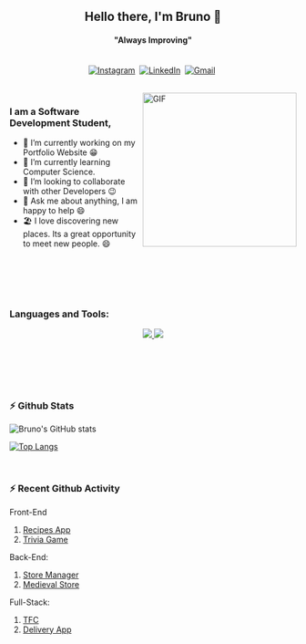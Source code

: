 <p>
  <h2 align="center"><b>Hello there, I'm Bruno 👋</b></h2>
</p>

<p>
  <h4 align="center"><b>"Always Improving"</b></h4>
</p>

<p align="center">
<br>
<a href="https://www.instagram.com/brunombastos/"><img src="https://img.shields.io/badge/instagram-%23E4405F.svg?&style=for-the-badge&logo=instagram&logoColor=white" alt="Instagram" /></a>&nbsp;
<a href="https://www.linkedin.com/in/bruno-monteiro-bastos/"><img src="https://img.shields.io/badge/linkedin-%230077B5.svg?&style=for-the-badge&logo=linkedin&logoColor=white" alt="LinkedIn" /></a>&nbsp;
<a href="mailto:brunomourabastos@gmail.com?subject=Hello%20Bruno"><img src="https://img.shields.io/badge/gmail-%23D14836.svg?&style=for-the-badge&logo=gmail&logoColor=white" alt="Gmail"/></a>&nbsp;
<!--<a href="https://kkvanonymous.github.io/"><img alt="Website" src="https://img.shields.io/website?style=for-the-badge&up_message=portfolio&url=https%3A%2F%2Fkkvanonymous.github.io%2F"></a>-->
</p>

<br>

<img align="right" height="270px" alt="GIF" src="https://i.pinimg.com/originals/e4/26/70/e426702edf874b181aced1e2fa5c6cde.gif" />

### I am a Software Development Student, 
- 🔭 I’m currently working on my Portfolio Website :grin:
- 🌱 I’m currently learning Computer Science.
- 👯 I’m looking to collaborate with other Developers :wink:
- 💬 Ask me about anything, I am happy to help :smile:
- 🏖️ I love discovering new places. Its a great opportunity to meet new people. :smile:

<br>
<br>
<br>

<br>
<p align="center">
  <h3><strong>Languages and Tools:</strong></h3> 
</p>
<p align="center">
  <a href="https://skillicons.dev">
    <img src="https://skillicons.dev/icons?i=vscode,eclipse,git,github,css,html,js,jest,react,redux,bootstrap,docker,ts,py" />
    <img src="https://skillicons.dev/icons?i=java,php,laravel,mysql,mongodb,nodejs" />
  </a>
</p>


<br>
<br>
<br>
<br>


### :zap: Github Stats

![Bruno's GitHub stats](https://github-readme-stats.vercel.app/api?username=brunomourabastos&show_icons=true&theme=nord&)

[![Top Langs](https://github-readme-stats.vercel.app/api/top-langs/?username=brunomourabastos&layout=compact&theme=nord)](https://github.com/brunomourabastos/github-readme-stats)

<br>

### :zap: Recent Github Activity
  
<!--START_SECTION:activity-->
Front-End
1. <a href="https://github.com/brunomourabastos/app-de-receitas">Recipes App</a>
2. <a href="https://github.com/brunomourabastos/trivia-game">Trivia Game</a>

Back-End:
1. <a href="https://github.com/brunomourabastos/store-manager">Store Manager</a>
2. <a href="https://github.com/brunomourabastos/medieval-store">Medieval Store</a>
<!--END_SECTION:activity-->

Full-Stack:
1. <a href="https://github.com/brunomourabastos/Project-TFC">TFC</a>
2. <a href="https://github.com/brunomourabastos/deliveryApp">Delivery App</a>
<!--END_SECTION:activity-->

<br>

